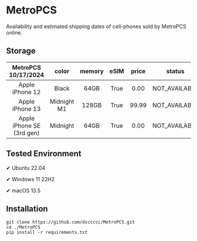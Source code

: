 # MetroPCS
Availability and estimated shipping dates of cell-phones sold by MetroPCS online.
## Storage
|MetroPCS 10/17/2024|color|memory|eSIM|price|status|shipping from|shipping to|
|:--:|:--:|:--:|:--:|:--:|:--:|:--:|:--:|
|Apple iPhone 12|Black|64GB|True|0.00|NOT_AVAILABLE|10/24/2024|10/30/2024|
|Apple iPhone 13|Midnight M1|128GB|True|99.99|NOT_AVAILABLE|10/24/2024|10/30/2024|
|Apple iPhone SE (3rd gen)|Midnight|64GB|True|0.00|NOT_AVAILABLE|10/24/2024|10/30/2024|

## Tested Environment
✔ Ubuntu 22.04

✔ Windows 11 22H2

✔ macOS 13.5
## Installation
```
git clone https://github.com/dsccccc/MetroPCS.git
cd ./MetroPCS
pip install -r requirements.txt
```
